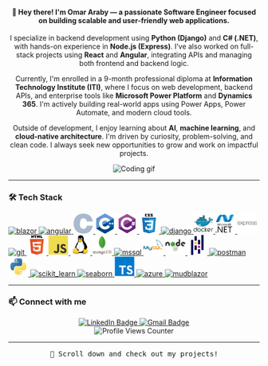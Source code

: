 <h4 align="center">👋 Hey there! I'm Omar Araby — a passionate Software Engineer focused on building scalable and user-friendly web applications.</h4>

<p align="center">
I specialize in backend development using <strong>Python (Django)</strong> and <strong>C# (.NET)</strong>, with hands-on experience in <strong>Node.js (Express)</strong>. I’ve also worked on full-stack projects using <strong>React</strong> and <strong>Angular</strong>, integrating APIs and managing both frontend and backend logic.
</p>

<p align="center">
Currently, I'm enrolled in a 9-month professional diploma at <strong>Information Technology Institute (ITI)</strong>, where I focus on web development, backend APIs, and enterprise tools like <strong>Microsoft Power Platform</strong> and <strong>Dynamics 365</strong>. I'm actively building real-world apps using Power Apps, Power Automate, and modern cloud tools.
</p>

<p align="center">
Outside of development, I enjoy learning about <strong>AI</strong>, <strong>machine learning</strong>, and <strong>cloud-native architecture</strong>. I'm driven by curiosity, problem-solving, and clean code. I always seek new opportunities to grow and work on impactful projects.
</p>

<p align="center">
  <img width="250" src="https://media.giphy.com/media/v1.Y2lkPTc5MGI3NjExZW05dGRnbnlwYTZzbDNqcHk3c3QwZm4zdzJkNnF2bmc3bWRiZ29hdyZlcD12MV9pbnRlcm5hbF9naWZfYnlfaWQmY3Q9cw/M9gbBd9nbDrOTu1Mqx/giphy.gif" alt="Coding gif">
</p>

---

### 🛠 Tech Stack
<p align="left">  <a href="https://dotnet.microsoft.com/apps/aspnet/web-apps/blazor" target="_blank" rel="noreferrer"> <img src="https://raw.githubusercontent.com/dotnet/brand/main/logo/dotnet-logo.svg" alt="blazor" width="40" height="40"/> </a>
 <a href="https://angular.io" target="_blank" rel="noreferrer"> <img src="https://angular.io/assets/images/logos/angular/angular.svg" alt="angular" width="40" height="40"/> </a> <a href="https://www.cprogramming.com/" target="_blank" rel="noreferrer"> <img src="https://raw.githubusercontent.com/devicons/devicon/master/icons/c/c-original.svg" alt="c" width="40" height="40"/> </a> <a href="https://www.w3schools.com/cpp/" target="_blank" rel="noreferrer"> <img src="https://raw.githubusercontent.com/devicons/devicon/master/icons/cplusplus/cplusplus-original.svg" alt="cplusplus" width="40" height="40"/> </a> <a href="https://www.w3schools.com/cs/" target="_blank" rel="noreferrer"> <img src="https://raw.githubusercontent.com/devicons/devicon/master/icons/csharp/csharp-original.svg" alt="csharp" width="40" height="40"/> </a> <a href="https://www.w3schools.com/css/" target="_blank" rel="noreferrer"> <img src="https://raw.githubusercontent.com/devicons/devicon/master/icons/css3/css3-original-wordmark.svg" alt="css3" width="40" height="40"/> </a> <a href="https://www.djangoproject.com/" target="_blank" rel="noreferrer"> <img src="https://cdn.worldvectorlogo.com/logos/django.svg" alt="django" width="40" height="40"/> </a> <a href="https://www.docker.com/" target="_blank" rel="noreferrer"> <img src="https://raw.githubusercontent.com/devicons/devicon/master/icons/docker/docker-original-wordmark.svg" alt="docker" width="40" height="40"/> </a> <a href="https://dotnet.microsoft.com/" target="_blank" rel="noreferrer"> <img src="https://raw.githubusercontent.com/devicons/devicon/master/icons/dot-net/dot-net-original-wordmark.svg" alt="dotnet" width="40" height="40"/> </a> <a href="https://expressjs.com" target="_blank" rel="noreferrer"> <img src="https://raw.githubusercontent.com/devicons/devicon/master/icons/express/express-original-wordmark.svg" alt="express" width="40" height="40"/> </a> <a href="https://git-scm.com/" target="_blank" rel="noreferrer"> <img src="https://www.vectorlogo.zone/logos/git-scm/git-scm-icon.svg" alt="git" width="40" height="40"/> </a> <a href="https://www.w3.org/html/" target="_blank" rel="noreferrer"> <img src="https://raw.githubusercontent.com/devicons/devicon/master/icons/html5/html5-original-wordmark.svg" alt="html5" width="40" height="40"/> </a> <a href="https://developer.mozilla.org/en-US/docs/Web/JavaScript" target="_blank" rel="noreferrer"> <img src="https://raw.githubusercontent.com/devicons/devicon/master/icons/javascript/javascript-original.svg" alt="javascript" width="40" height="40"/> </a> <a href="https://www.linux.org/" target="_blank" rel="noreferrer"> <img src="https://raw.githubusercontent.com/devicons/devicon/master/icons/linux/linux-original.svg" alt="linux" width="40" height="40"/> </a> <a href="https://www.mongodb.com/" target="_blank" rel="noreferrer"> <img src="https://raw.githubusercontent.com/devicons/devicon/master/icons/mongodb/mongodb-original-wordmark.svg" alt="mongodb" width="40" height="40"/> </a> <a href="https://www.microsoft.com/en-us/sql-server" target="_blank" rel="noreferrer"> <img src="https://www.svgrepo.com/show/303229/microsoft-sql-server-logo.svg" alt="mssql" width="40" height="40"/> </a> <a href="https://www.mysql.com/" target="_blank" rel="noreferrer"> <img src="https://raw.githubusercontent.com/devicons/devicon/master/icons/mysql/mysql-original-wordmark.svg" alt="mysql" width="40" height="40"/> </a> <a href="https://nodejs.org" target="_blank" rel="noreferrer"> <img src="https://raw.githubusercontent.com/devicons/devicon/master/icons/nodejs/nodejs-original-wordmark.svg" alt="nodejs" width="40" height="40"/> </a> <a href="https://pandas.pydata.org/" target="_blank" rel="noreferrer"> <img src="https://raw.githubusercontent.com/devicons/devicon/2ae2a900d2f041da66e950e4d48052658d850630/icons/pandas/pandas-original.svg" alt="pandas" width="40" height="40"/> </a> <a href="https://postman.com" target="_blank" rel="noreferrer"> <img src="https://www.vectorlogo.zone/logos/getpostman/getpostman-icon.svg" alt="postman" width="40" height="40"/> </a> <a href="https://www.python.org" target="_blank" rel="noreferrer"> <img src="https://raw.githubusercontent.com/devicons/devicon/master/icons/python/python-original.svg" alt="python" width="40" height="40"/> </a> <a href="https://scikit-learn.org/" target="_blank" rel="noreferrer"> <img src="https://upload.wikimedia.org/wikipedia/commons/0/05/Scikit_learn_logo_small.svg" alt="scikit_learn" width="40" height="40"/> </a> <a href="https://seaborn.pydata.org/" target="_blank" rel="noreferrer"> <img src="https://seaborn.pydata.org/_images/logo-mark-lightbg.svg" alt="seaborn" width="40" height="40"/> </a> <a href="https://www.typescriptlang.org/" target="_blank" rel="noreferrer"> <img src="https://raw.githubusercontent.com/devicons/devicon/master/icons/typescript/typescript-original.svg" alt="typescript" width="40" height="40"/> </a> 
  <!-- Azure -->
  <a href="https://azure.microsoft.com/" target="_blank" rel="noreferrer">
    <img src="https://www.vectorlogo.zone/logos/microsoft_azure/microsoft_azure-icon.svg" alt="azure" width="40" height="40"/>
  </a>
<a href="https://mudblazor.com/" target="_blank" rel="noreferrer"> <img src="https://raw.githubusercontent.com/Garderoben/MudBlazor/master/src/MudBlazor.Docs/wwwroot/favicon.ico" alt="mudblazor" width="40" height="40"/> </a>
 
</p>
 
---



### 📫 Connect with me
<div align="center">
  <a href="https://www.linkedin.com/in/omar-araby-479149185" target="_blank">
    <img src="https://img.shields.io/badge/LinkedIn-white?style=for-the-badge&logo=linkedin&logoColor=black" alt="LinkedIn Badge" />
  </a>
  <a href="mailto:omararaby789@gmail.com" target="_blank">
    <img src="https://img.shields.io/badge/Gmail-white?style=for-the-badge&logo=gmail&logoColor=black" alt="Gmail Badge"/>
  </a>
</div>

<div align="center">
  <img src="https://komarev.com/ghpvc/?username=OmarAraby&style=plastic&color=blue" alt="Profile Views Counter"/>
</div>

---

<p align="center"><samp>
📌 Scroll down and check out my projects!
</samp></p>

